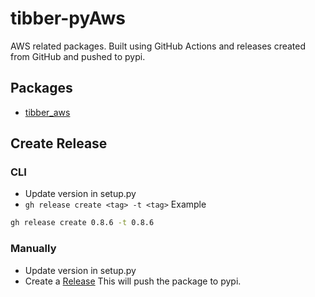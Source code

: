 # tibber-pyAws
AWS related packages.
Built using GitHub Actions and releases created from GitHub and pushed to pypi.

## Packages
* [tibber_aws](https://pypi.org/project/tibber-aws/)

## Create Release

### CLI
* Update version in setup.py
* `gh release create <tag> -t <tag>`
Example
```sh
gh release create 0.8.6 -t 0.8.6
```

### Manually
* Update version in setup.py
* Create a [Release](https://github.com/tibber/tibber-pyAws/releases)
  This will push the package to pypi.

